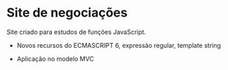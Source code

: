 # Site de negociações
Site criado para estudos de funções JavaScript.

- Novos recursos do ECMASCRIPT 6, expressão regular, template string

- Aplicação no modelo MVC
